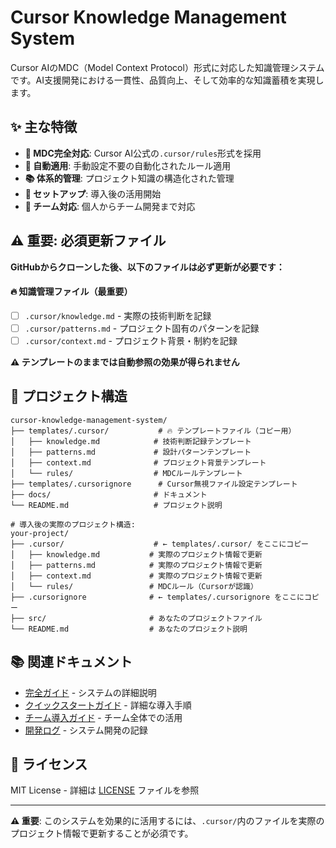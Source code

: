 # Cursor Knowledge Management System

Cursor AIのMDC（Model Context Protocol）形式に対応した知識管理システムです。AI支援開発における一貫性、品質向上、そして効率的な知識蓄積を実現します。

## ✨ 主な特徴

- **🎯 MDC完全対応**: Cursor AI公式の`.cursor/rules`形式を採用
- **🔄 自動適用**: 手動設定不要の自動化されたルール適用
- **📚 体系的管理**: プロジェクト知識の構造化された管理
- **🚀 セットアップ**: 導入後の活用開始
- **👥 チーム対応**: 個人からチーム開発まで対応

## ⚠️ 重要: 必須更新ファイル

**GitHubからクローンした後、以下のファイルは必ず更新が必要です：**

#### 🔥 **知識管理ファイル（最重要）**
- [ ] `.cursor/knowledge.md` - 実際の技術判断を記録
- [ ] `.cursor/patterns.md` - プロジェクト固有のパターンを記録
- [ ] `.cursor/context.md` - プロジェクト背景・制約を記録

**⚠️ テンプレートのままでは自動参照の効果が得られません**

## 📁 プロジェクト構造

```
cursor-knowledge-management-system/
├── templates/.cursor/           # 🔥 テンプレートファイル（コピー用）
│   ├── knowledge.md            # 技術判断記録テンプレート
│   ├── patterns.md             # 設計パターンテンプレート
│   ├── context.md              # プロジェクト背景テンプレート
│   └── rules/                  # MDCルールテンプレート
├── templates/.cursorignore      # Cursor無視ファイル設定テンプレート
├── docs/                       # ドキュメント
└── README.md                   # プロジェクト説明

# 導入後の実際のプロジェクト構造:
your-project/
├── .cursor/                    # ← templates/.cursor/ をここにコピー
│   ├── knowledge.md           # 実際のプロジェクト情報で更新
│   ├── patterns.md            # 実際のプロジェクト情報で更新
│   ├── context.md             # 実際のプロジェクト情報で更新
│   └── rules/                 # MDCルール（Cursorが認識）
├── .cursorignore              # ← templates/.cursorignore をここにコピー
├── src/                       # あなたのプロジェクトファイル
└── README.md                  # あなたのプロジェクト説明
```

## 📚 関連ドキュメント

- [完全ガイド](docs/cursor-knowledge-management-system.md) - システムの詳細説明
- [クイックスタートガイド](docs/quick-start.md) - 詳細な導入手順
- [チーム導入ガイド](docs/team-implementation-guide.md) - チーム全体での活用
- [開発ログ](docs/development-log.md) - システム開発の記録

## 📄 ライセンス

MIT License - 詳細は [LICENSE](LICENSE) ファイルを参照

---

**⚠️ 重要**: このシステムを効果的に活用するには、`.cursor/`内のファイルを実際のプロジェクト情報で更新することが必須です。
